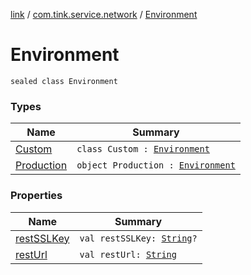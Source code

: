 [link](../../index.md) / [com.tink.service.network](../index.md) / [Environment](./index.md)

# Environment

`sealed class Environment`

### Types

| Name | Summary |
|---|---|
| [Custom](-custom/index.md) | `class Custom : `[`Environment`](./index.md) |
| [Production](-production.md) | `object Production : `[`Environment`](./index.md) |

### Properties

| Name | Summary |
|---|---|
| [restSSLKey](rest-s-s-l-key.md) | `val restSSLKey: `[`String`](https://kotlinlang.org/api/latest/jvm/stdlib/kotlin/-string/index.html)`?` |
| [restUrl](rest-url.md) | `val restUrl: `[`String`](https://kotlinlang.org/api/latest/jvm/stdlib/kotlin/-string/index.html) |
